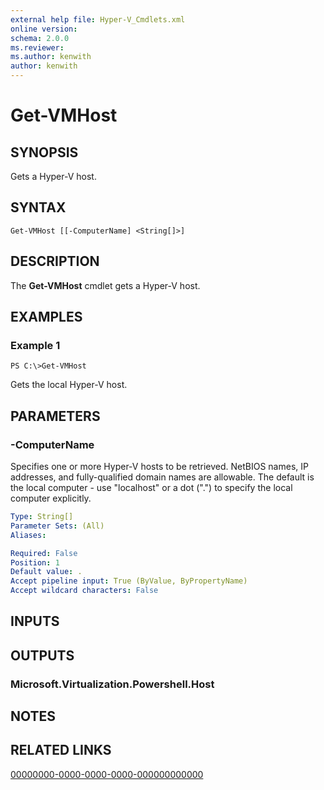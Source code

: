 ```yaml
---
external help file: Hyper-V_Cmdlets.xml
online version: 
schema: 2.0.0
ms.reviewer:
ms.author: kenwith
author: kenwith
---
```


# Get-VMHost

## SYNOPSIS
Gets a Hyper-V host.

## SYNTAX

```
Get-VMHost [[-ComputerName] <String[]>]
```

## DESCRIPTION
The **Get-VMHost** cmdlet gets a Hyper-V host.

## EXAMPLES

### Example 1
```
PS C:\>Get-VMHost
```

Gets the local Hyper-V host.

## PARAMETERS

### -ComputerName
Specifies one or more Hyper-V hosts to be retrieved.
NetBIOS names, IP addresses, and fully-qualified domain names are allowable.
The default is the local computer - use "localhost" or a dot (".") to specify the local computer explicitly.

```yaml
Type: String[]
Parameter Sets: (All)
Aliases: 

Required: False
Position: 1
Default value: .
Accept pipeline input: True (ByValue, ByPropertyName)
Accept wildcard characters: False
```

## INPUTS

## OUTPUTS

### Microsoft.Virtualization.Powershell.Host

## NOTES

## RELATED LINKS

[00000000-0000-0000-0000-000000000000](00000000-0000-0000-0000-000000000000)
